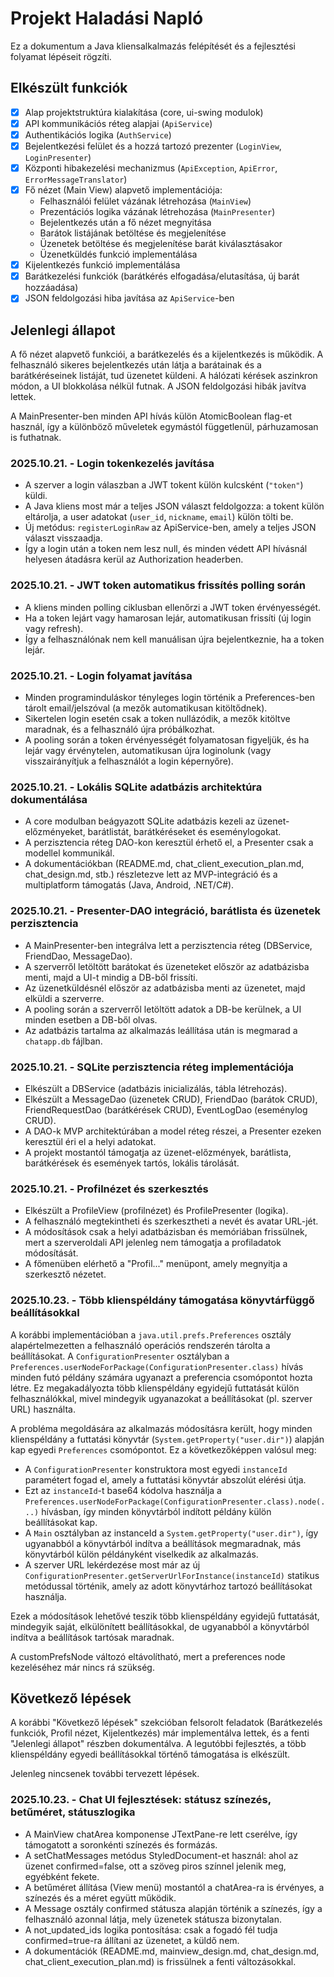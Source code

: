 # Projekt Haladási Napló

Ez a dokumentum a Java kliensalkalmazás felépítését és a fejlesztési folyamat lépéseit rögzíti.

## Elkészült funkciók

- [x] Alap projektstruktúra kialakítása (core, ui-swing modulok)
- [x] API kommunikációs réteg alapjai (`ApiService`)
- [x] Authentikációs logika (`AuthService`)
- [x] Bejelentkezési felület és a hozzá tartozó prezenter (`LoginView`, `LoginPresenter`)
- [x] Központi hibakezelési mechanizmus (`ApiException`, `ApiError`, `ErrorMessageTranslator`)
- [x] Fő nézet (Main View) alapvető implementációja:
    - Felhasználói felület vázának létrehozása (`MainView`)
    - Prezentációs logika vázának létrehozása (`MainPresenter`)
    - Bejelentkezés után a fő nézet megnyitása
    - Barátok listájának betöltése és megjelenítése
    - Üzenetek betöltése és megjelenítése barát kiválasztásakor
    - Üzenetküldés funkció implementálása
- [x] Kijelentkezés funkció implementálása
- [x] Barátkezelési funkciók (barátkérés elfogadása/elutasítása, új barát hozzáadása)
- [x] JSON feldolgozási hiba javítása az `ApiService`-ben

## Jelenlegi állapot

A fő nézet alapvető funkciói, a barátkezelés és a kijelentkezés is működik. A felhasználó sikeres bejelentkezés után látja a barátainak és a barátkéréseinek listáját, tud üzenetet küldeni. A hálózati kérések aszinkron módon, a UI blokkolása nélkül futnak. A JSON feldolgozási hibák javítva lettek.

A MainPresenter-ben minden API hívás külön AtomicBoolean flag-et használ, így a különböző műveletek egymástól függetlenül, párhuzamosan is futhatnak.

### 2025.10.21. - Login tokenkezelés javítása

- A szerver a login válaszban a JWT tokent külön kulcsként (`"token"`) küldi.
- A Java kliens most már a teljes JSON választ feldolgozza: a tokent külön eltárolja, a user adatokat (`user_id`, `nickname`, `email`) külön tölti be.
- Új metódus: `registerLoginRaw` az ApiService-ben, amely a teljes JSON választ visszaadja.
- Így a login után a token nem lesz null, és minden védett API hívásnál helyesen átadásra kerül az Authorization headerben.

### 2025.10.21. - JWT token automatikus frissítés polling során

- A kliens minden polling ciklusban ellenőrzi a JWT token érvényességét.
- Ha a token lejárt vagy hamarosan lejár, automatikusan frissíti (új login vagy refresh).
- Így a felhasználónak nem kell manuálisan újra bejelentkeznie, ha a token lejár.

### 2025.10.21. - Login folyamat javítása

- Minden programinduláskor tényleges login történik a Preferences-ben tárolt email/jelszóval (a mezők automatikusan kitöltődnek).
- Sikertelen login esetén csak a token nullázódik, a mezők kitöltve maradnak, és a felhasználó újra próbálkozhat.
- A pooling során a token érvényességét folyamatosan figyeljük, és ha lejár vagy érvénytelen, automatikusan újra loginolunk (vagy visszairányítjuk a felhasználót a login képernyőre).

### 2025.10.21. - Lokális SQLite adatbázis architektúra dokumentálása

- A core modulban beágyazott SQLite adatbázis kezeli az üzenet-előzményeket, barátlistát, barátkéréseket és eseménylogokat.
- A perzisztencia réteg DAO-kon keresztül érhető el, a Presenter csak a modellel kommunikál.
- A dokumentációkban (README.md, chat_client_execution_plan.md, chat_design.md, stb.) részletezve lett az MVP-integráció és a multiplatform támogatás (Java, Android, .NET/C#).

### 2025.10.21. - Presenter-DAO integráció, barátlista és üzenetek perzisztencia

- A MainPresenter-ben integrálva lett a perzisztencia réteg (DBService, FriendDao, MessageDao).
- A szerverről letöltött barátokat és üzeneteket először az adatbázisba menti, majd a UI-t mindig a DB-ből frissíti.
- Az üzenetküldésnél először az adatbázisba menti az üzenetet, majd elküldi a szerverre.
- A pooling során a szerverről letöltött adatok a DB-be kerülnek, a UI minden esetben a DB-ből olvas.
- Az adatbázis tartalma az alkalmazás leállítása után is megmarad a `chatapp.db` fájlban.

### 2025.10.21. - SQLite perzisztencia réteg implementációja

- Elkészült a DBService (adatbázis inicializálás, tábla létrehozás).
- Elkészült a MessageDao (üzenetek CRUD), FriendDao (barátok CRUD), FriendRequestDao (barátkérések CRUD), EventLogDao (eseménylog CRUD).
- A DAO-k MVP architektúrában a model réteg részei, a Presenter ezeken keresztül éri el a helyi adatokat.
- A projekt mostantól támogatja az üzenet-előzmények, barátlista, barátkérések és események tartós, lokális tárolását.

### 2025.10.21. - Profilnézet és szerkesztés

- Elkészült a ProfileView (profilnézet) és ProfilePresenter (logika).
- A felhasználó megtekintheti és szerkesztheti a nevét és avatar URL-jét.
- A módosítások csak a helyi adatbázisban és memóriában frissülnek, mert a szerveroldali API jelenleg nem támogatja a profiladatok módosítását.
- A főmenüben elérhető a "Profil..." menüpont, amely megnyitja a szerkesztő nézetet.

### 2025.10.23. - Több klienspéldány támogatása könyvtárfüggő beállításokkal

A korábbi implementációban a `java.util.prefs.Preferences` osztály alapértelmezetten a felhasználó operációs rendszerén tárolta a beállításokat. A `ConfigurationPresenter` osztályban a `Preferences.userNodeForPackage(ConfigurationPresenter.class)` hívás minden futó példány számára ugyanazt a preferencia csomópontot hozta létre. Ez megakadályozta több klienspéldány egyidejű futtatását külön felhasználókkal, mivel mindegyik ugyanazokat a beállításokat (pl. szerver URL) használta.

A probléma megoldására az alkalmazás módosításra került, hogy minden klienspéldány a futtatási könyvtár (`System.getProperty("user.dir")`) alapján kap egyedi `Preferences` csomópontot. Ez a következőképpen valósul meg:
- A `ConfigurationPresenter` konstruktora most egyedi `instanceId` paramétert fogad el, amely a futtatási könyvtár abszolút elérési útja.
- Ezt az `instanceId`-t base64 kódolva használja a `Preferences.userNodeForPackage(ConfigurationPresenter.class).node(...)` hívásban, így minden könyvtárból indított példány külön beállításokat kap.
- A `Main` osztályban az instanceId a `System.getProperty("user.dir")`, így ugyanabból a könyvtárból indítva a beállítások megmaradnak, más könyvtárból külön példányként viselkedik az alkalmazás.
- A szerver URL lekérdezése most már az új `ConfigurationPresenter.getServerUrlForInstance(instanceId)` statikus metódussal történik, amely az adott könyvtárhoz tartozó beállításokat használja.

Ezek a módosítások lehetővé teszik több klienspéldány egyidejű futtatását, mindegyik saját, elkülönített beállításokkal, de ugyanabból a könyvtárból indítva a beállítások tartósak maradnak.

A customPrefsNode változó eltávolítható, mert a preferences node kezeléséhez már nincs rá szükség.

## Következő lépések

A korábbi "Következő lépések" szekcióban felsorolt feladatok (Barátkezelés funkciók, Profil nézet, Kijelentkezés) már implementálva lettek, és a fenti "Jelenlegi állapot" részben dokumentálva. A legutóbbi fejlesztés, a több klienspéldány egyedi beállításokkal történő támogatása is elkészült.

Jelenleg nincsenek további tervezett lépések.

### 2025.10.23. - Chat UI fejlesztések: státusz színezés, betűméret, státuszlogika

- A MainView chatArea komponense JTextPane-re lett cserélve, így támogatott a soronkénti színezés és formázás.
- A setChatMessages metódus StyledDocument-et használ: ahol az üzenet confirmed=false, ott a szöveg piros színnel jelenik meg, egyébként fekete.
- A betűméret állítása (View menü) mostantól a chatArea-ra is érvényes, a színezés és a méret együtt működik.
- A Message osztály confirmed státusza alapján történik a színezés, így a felhasználó azonnal látja, mely üzenetek státusza bizonytalan.
- A not_updated_ids logika pontosítása: csak a fogadó fél tudja confirmed=true-ra állítani az üzenetet, a küldő nem.
- A dokumentációk (README.md, mainview_design.md, chat_design.md, chat_client_execution_plan.md) is frissülnek a fenti változásokkal.
